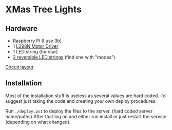# XMas Tree Lights


## Hardware
- Raspberry Pi (I use 3b)
- 1 [L298N Motor Driver](https://components101.com/modules/l293n-motor-driver-module)
- 1 LED string (for star)
- [2 reversible LED strings](https://www.aliexpress.com/item/1005006060314254.html) (find one with "modes")

[Circuit layout](./assets/circuit.svg)



## Installation

Most of the installation stuff is useless as several values are hard coded. I'd suggest just taking the code and creating your own deploy procedures.

Run `./deploy.ps1` to deploy the files to the server. (hard coded server name/paths)
After that log on and either run install or just restart the service (depending on what changed).

